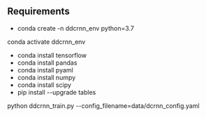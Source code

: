 
## Requirements
- conda create -n ddcrnn_env python=3.7   

conda activate ddcrnn_env

- conda install tensorflow
- conda install pandas
- conda install pyaml 
- conda install numpy
- conda install scipy
- pip install --upgrade tables


python ddcrnn_train.py --config_filename=data/dcrnn_config.yaml
